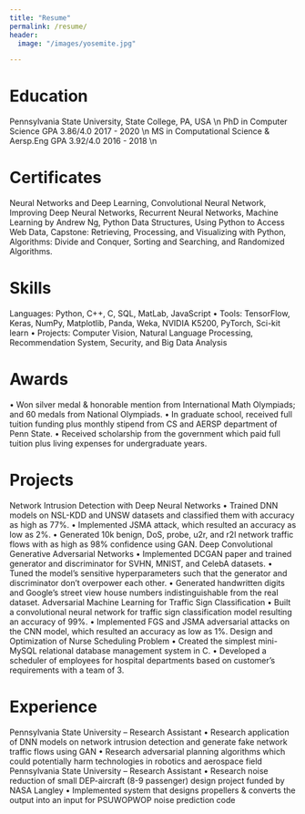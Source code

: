 ```yaml
---
title: "Resume"
permalink: /resume/
header:
  image: "/images/yosemite.jpg"

---
```


# Education
Pennsylvania State University, State College, PA, USA \n
PhD in Computer Science GPA 3.86/4.0 2017 - 2020 \n
MS in Computational Science & Aersp.Eng GPA 3.92/4.0 2016 - 2018 \n

# Certificates
Neural Networks and Deep Learning, Convolutional Neural Network, Improving Deep Neural Networks, Recurrent Neural
Networks, Machine Learning by Andrew Ng, Python Data Structures, Using Python to Access Web Data, Capstone: Retrieving,
Processing, and Visualizing with Python, Algorithms: Divide and Conquer, Sorting and Searching, and Randomized Algorithms.

# Skills
Languages: Python, C++, C, SQL, MatLab, JavaScript
• Tools: TensorFlow, Keras, NumPy, Matplotlib, Panda, Weka, NVIDIA K5200, PyTorch, Sci-kit learn
• Projects: Computer Vision, Natural Language Processing, Recommendation System, Security, and Big Data Analysis

# Awards
• Won silver medal & honorable mention from International Math Olympiads; and 60 medals from National Olympiads.
• In graduate school, received full tuition funding plus monthly stipend from CS and AERSP department of Penn State.
• Received scholarship from the government which paid full tuition plus living expenses for undergraduate years.

# Projects
Network Intrusion Detection with Deep Neural Networks
• Trained DNN models on NSL-KDD and UNSW datasets and classified them with accuracy as high as 77%.
• Implemented JSMA attack, which resulted an accuracy as low as 2%.
• Generated 10k benign, DoS, probe, u2r, and r2l network traffic flows with as high as 98% confidence using GAN.
Deep Convolutional Generative Adversarial Networks
• Implemented DCGAN paper and trained generator and discriminator for SVHN, MNIST, and CelebA datasets.
• Tuned the model’s sensitive hyperparameters such that the generator and discriminator don’t overpower each other.
• Generated handwritten digits and Google’s street view house numbers indistinguishable from the real dataset.
Adversarial Machine Learning for Traffic Sign Classification
• Built a convolutional neural network for traffic sign classification model resulting an accuracy of 99%.
• Implemented FGS and JSMA adversarial attacks on the CNN model, which resulted an accuracy as low as 1%.
Design and Optimization of Nurse Scheduling Problem
• Created the simplest mini-MySQL relational database management system in C.
• Developed a scheduler of employees for hospital departments based on customer’s requirements with a team of 3.

# Experience
Pennsylvania State University – Research Assistant
• Research application of DNN models on network intrusion detection and generate fake network traffic flows using GAN
• Research adversarial planning algorithms which could potentially harm technologies in robotics and aerospace field
Pennsylvania State University – Research Assistant
• Research noise reduction of small DEP-aircraft (8-9 passenger) design project funded by NASA Langley
• Implemented system that designs propellers & converts the output into an input for PSUWOPWOP noise prediction code

